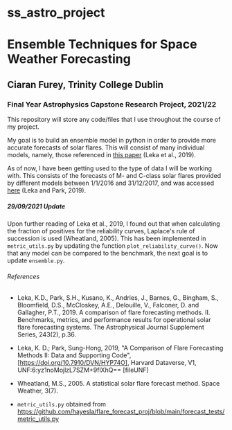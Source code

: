 # ss_astro_project

# Ensemble Techniques for Space Weather Forecasting
## Ciaran Furey, Trinity College Dublin
### Final Year Astrophysics Capstone Research Project, 2021/22

This repository will store any code/files that I use throughout the course of my project.

My goal is to build an ensemble model in python in order to provide more accurate forecasts of solar flares. This will consist of many individual models, namely, those referenced in [this paper](https://iopscience.iop.org/article/10.3847/1538-4365/ab2e12/pdf) (Leka et al., 2019). 

As of now, I have been getting used to the type of data I will be working with. This consists of the forecasts of M- and C-class solar flares provided by different models between 1/1/2016 and 31/12/2017, and was accessed [here](https://dataverse.harvard.edu/dataset.xhtml?persistentId=doi:10.7910/DVN/HYP74O) (Leka and Park, 2019). 

##### 29/09/2021 Update
Upon further reading of Leka et al., 2019, I found out that when calculating the fraction of positives for the reliability curves, Laplace's rule of succession is used (Wheatland, 2005). This has been implemented in `metric_utils.py` by updating the function `plot_reliability_curve()`. Now that any model can be compared to the benchmark, the next goal is to update `ensemble.py`. 

###### References 
* Leka, K.D., Park, S.H., Kusano, K., Andries, J., Barnes, G., Bingham, S., Bloomfield, D.S., McCloskey, A.E., Delouille, V., Falconer, D. and Gallagher, P.T., 2019. A comparison of flare forecasting methods. II. Benchmarks, metrics, and performance results for operational solar flare forecasting systems. The Astrophysical Journal Supplement Series, 243(2), p.36.

* Leka, K. D.; Park, Sung-Hong, 2019, "A Comparison of Flare Forecasting Methods II: Data and Supporting Code", [https://doi.org/10.7910/DVN/HYP74O], Harvard Dataverse, V1, UNF:6:yz1noMojlzL7SZM+9flXhQ== [fileUNF]

* Wheatland, M.S., 2005. A statistical solar flare forecast method. Space Weather, 3(7).

* `metric_utils.py` obtained from https://github.com/hayesla/flare_forecast_proj/blob/main/forecast_tests/metric_utils.py

